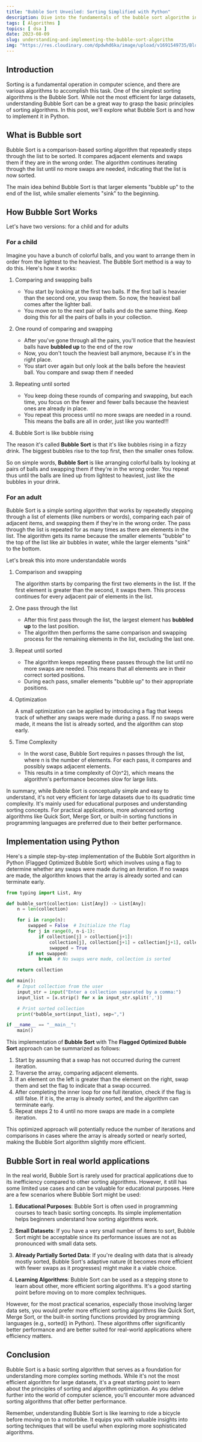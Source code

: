 ```yaml
---
title: "Bubble Sort Unveiled: Sorting Simplified with Python"
description: Dive into the fundamentals of the bubble sort algorithm in Python and unravel a straightforward approach to sorting. This post guides you through the inner workings of bubble sort, showcases hands-on code examples, and highlights its strengths and limitations for practical use.
tags: [ Algorithms ]
topics: [ dsa ]
date: 2023-08-09
slug: understanding-and-implementing-the-bubble-sort-algorithm
img: "https://res.cloudinary.com/dpdwhd6ka/image/upload/v1691549735/Blog/articles/algorithms/rxgsxwomtoonomowq7s.svg"
---
```


## Introduction

Sorting is a fundamental operation in computer science, and there are various algorithms to accomplish this task. One of
the simplest sorting algorithms is the Bubble Sort. While not the most efficient for large datasets, understanding
Bubble Sort can be a great way to grasp the basic principles of sorting algorithms. In this post, we'll explore what
Bubble Sort is and how to implement it in Python.

## What is Bubble sort

Bubble Sort is a comparison-based sorting algorithm that repeatedly steps through the list to be sorted. It compares
adjacent elements and swaps them if they are in the wrong order. The algorithm continues iterating through the list
until no more swaps are needed, indicating that the list is now sorted.

The main idea behind Bubble Sort is that larger elements "bubble up" to the end of the list, while smaller elements
"sink" to the beginning.

## How Bubble Sort Works

Let's have two versions: for a child and for adults

### For a child

Imagine you have a bunch of colorful balls, and you want to arrange them in order from the
lightest to the heaviest. The Bubble Sort method is a way to do this. Here's how it works:

1. Comparing and swapping balls

    - You start by looking at the first two balls. If the first ball is heavier than the second one,
      you swap them. So now, the heaviest ball comes after the lighter ball.
    - You move on to the next pair of balls and do the same thing. Keep doing this for all the pairs
      of balls in your collection.

2. One round of comparing and swapping

    - After you've gone through all the pairs, you'll notice that the heaviest balls have **bubbled up**
      to the end of the row
    - Now, you don't touch the heaviest ball anymore, because it's in the right place.
    - You start over again but only look at the balls before the heaviest ball. You compare and
      swap them if needed

3. Repeating until sorted

    - You keep doing these rounds of comparing and swapping, but each time, you focus on the fewer and fewer
      balls because the heaviest ones are already in place.
    - You repeat this process until no more swaps are needed in a round. This means the balls are all in order,
      just like you wanted!!!

4. Bubble Sort is like bubble rising

The reason it's called **Bubble Sort** is that it's like bubbles rising in a fizzy drink. The biggest bubbles
rise to the top first, then the smaller ones follow.

So on simple words, **Bubble Sort** is like arranging colorful balls by looking at pairs of balls and swapping
them if they're in the wrong order. You repeat thus until the balls are lined up from lightest to heaviest,
just like the bubbles in your drink.

### For an adult

Bubble Sort is a simple sorting algorithm that works by repeatedly stepping through a list of elements (like numbers or
words), comparing each pair of adjacent items, and swapping them if they're in the wrong order. The pass through the
list is repeated for as many times as there are elements in the list. The algorithm gets its name because the smaller
elements "bubble" to the top of the list like air bubbles in water, while the larger elements "sink" to the bottom.

Let's break this into more understandable words

1. Comparison and swapping

   The algorithm starts by comparing the first two elements in the list. If the first element is greater than the
   second, it swaps them. This process continues for every adjacent pair of elements in the list.

2. One pass through the list

    - After this first pass through the list, the largest element has **bubbled up** to the last position.
    - The algorithm then performs the same comparison and swapping process for the remaining elements in the list,
      excluding the last one.

3. Repeat until sorted

    - The algorithm keeps repeating these passes through the list until no more swaps are needed. This means that all
      elements are in their correct sorted positions.
    - During each pass, smaller elements "bubble up" to their appropriate positions.

4. Optimization

   A small optimization can be applied by introducing a flag that keeps track of whether any swaps were made during a
   pass. If no swaps were made, it means the list is already sorted, and the algorithm can stop early.

5. Time Complexity

    - In the worst case, Bubble Sort requires n passes through the list, where n is the number of elements. For each
      pass,
      it compares and possibly swaps adjacent elements.
    - This results in a time complexity of O(n^2), which means the algorithm's performance becomes slow for large lists.

In summary, while Bubble Sort is conceptually simple and easy to understand, it's not very efficient for large
datasets due to its quadratic time complexity. It's mainly used for educational purposes and understanding sorting
concepts. For practical applications, more advanced sorting algorithms like Quick Sort, Merge Sort, or built-in
sorting functions in programming languages are preferred due to their better performance.

## Implementation using Python

Here's a simple step-by-step implementation of the Bubble Sort algorithm in Python (Flagged Optimized Bubble Sort)
which involves using a flag to determine whether any swaps were made during an iteration. If no swaps are made, the
algorithm knows that the array is already sorted and can terminate early.

```python [buble_sorting.py]
from typing import List, Any

def bubble_sort(collection: List[Any]) -> List[Any]:
    n = len(collection)

    for i in range(n):
        swapped = False  # Initialize the flag
        for j in range(0, n-i-1):
            if collection[j] > collection[j+1]:
                collection[j], collection[j+1] = collection[j+1], collection[j]  # Swap the elements
                swapped = True
        if not swapped:
            break  # No swaps were made, collection is sorted

    return collection

def main():
    # Input collection from the user
    input_str = input("Enter a collection separated by a comma:")
    input_list = [x.strip() for x in input_str.split(',')]

    # Print sorted collection
    print(*bubble_sort(input_list), sep=",")

if __name__ == "__main__":
    main()
```

This implementation of **Bubble Sort** with The **Flagged Optimized Bubble Sort** approach can be summarized as follows:

1. Start by assuming that a swap has not occurred during the current iteration.
2. Traverse the array, comparing adjacent elements.
3. If an element on the left is greater than the element on the right, swap them and set the flag to indicate that a
   swap occurred.
4. After completing the inner loop for one full iteration, check if the flag is still false. If it is, the array is
   already sorted, and the algorithm can terminate early.
5. Repeat steps 2 to 4 until no more swaps are made in a complete iteration.

This optimized approach will potentially reduce the number of iterations and comparisons in cases where the array is
already sorted or nearly sorted, making the Bubble Sort algorithm slightly more efficient.

## Bubble Sort in real world applications

In the real world, Bubble Sort is rarely used for practical applications due to its inefficiency compared to other
sorting algorithms. However, it still has some limited use cases and can be valuable for educational purposes. Here are
a few scenarios where Bubble Sort might be used:

1. **Educational Purposes**: Bubble Sort is often used in programming courses to teach basic sorting concepts. Its
   simple
   implementation helps beginners understand how sorting algorithms work.

2. **Small Datasets**: If you have a very small number of items to sort, Bubble Sort might be acceptable since its
   performance issues are not as pronounced with small data sets.

3. **Already Partially Sorted Data**: If you're dealing with data that is already mostly sorted, Bubble Sort's adaptive
   nature (it becomes more efficient with fewer swaps as it progresses) might make it a viable choice.

4. **Learning Algorithms**: Bubble Sort can be used as a stepping stone to learn about other, more efficient sorting
   algorithms. It's a good starting point before moving on to more complex techniques.

However, for the most practical scenarios, especially those involving larger data sets, you would prefer more efficient
sorting algorithms like Quick Sort, Merge Sort,
or the built-in sorting functions provided by programming languages (e.g., sorted() in Python).
These algorithms offer significantly better performance and are better suited for real-world
applications where efficiency matters.

## Conclusion

Bubble Sort is a basic sorting algorithm that serves as a foundation for understanding more complex sorting methods.
While it's not the most efficient algorithm for large datasets, it's a great starting point to learn about the
principles of sorting and algorithm optimization. As you delve further into the world of computer science, you'll
encounter more advanced sorting algorithms that offer better performance.

Remember, understanding Bubble Sort is like learning to ride a bicycle before moving on to a motorbike. It equips you
with valuable insights into sorting techniques that will be useful when exploring more sophisticated algorithms.
